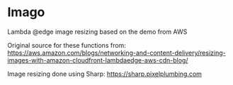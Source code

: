 # Imago
Lambda @edge image resizing based on the demo from AWS

Original source for these functions from:
https://aws.amazon.com/blogs/networking-and-content-delivery/resizing-images-with-amazon-cloudfront-lambdaedge-aws-cdn-blog/

Image resizing done using Sharp:
https://sharp.pixelplumbing.com
